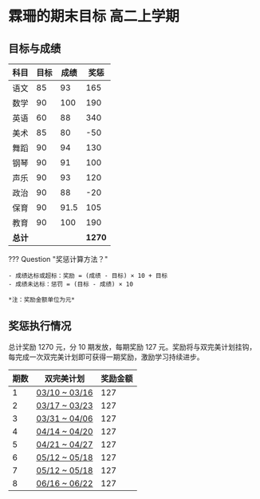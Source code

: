 # 霖珊的期末目标 高二上学期

<link rel="stylesheet" href="./assets/css/goal-styles.css">

## 目标与成绩

<table class="score-table">
  <thead>
    <tr>
      <th class="cell">科目</th>
      <th class="cell">目标</th>
      <th class="cell">成绩</th>
      <th class="cell">奖惩</th>
    </tr>
    <div class="wave-effect"></div>
  </thead>
  <tbody>
    <tr>
      <td class="cell"><span class="green">语文</span></td>
      <td class="cell"><span class="green">85</span></td>
      <td class="cell"><span class="green">93</span></td>
      <td class="cell"><span class="green">165</span></td>
    </tr>
    <tr>
      <td class="cell"><span class="green">数学</span></td>
      <td class="cell"><span class="green">90</span></td>
      <td class="cell"><span class="green">100</span></td>
      <td class="cell"><span class="green">190</span></td>
    </tr>
    <tr>
      <td class="cell"><span class="green">英语</span></td>
      <td class="cell"><span class="green">60</span></td>
      <td class="cell"><span class="green">88</span></td>
      <td class="cell"><span class="green">340</span></td>
    </tr>
    <tr>
      <td class="cell"><span class="red">美术</span></td>
      <td class="cell"><span class="red">85</span></td>
      <td class="cell"><span class="red">80</span></td>
      <td class="cell"><span class="red">-50</span></td>
    </tr>
    <tr>
      <td class="cell"><span class="green">舞蹈</span></td>
      <td class="cell"><span class="green">90</span></td>
      <td class="cell"><span class="green">94</span></td>
      <td class="cell"><span class="green">130</span></td>
    </tr>
    <tr>
      <td class="cell"><span class="green">钢琴</span></td>
      <td class="cell"><span class="green">90</span></td>
      <td class="cell"><span class="green">91</span></td>
      <td class="cell"><span class="green">100</span></td>
    </tr>
    <tr>
      <td class="cell"><span class="green">声乐</span></td>
      <td class="cell"><span class="green">90</span></td>
      <td class="cell"><span class="green">93</span></td>
      <td class="cell"><span class="green">120</span></td>
    </tr>
    <tr>
      <td class="cell"><span class="red">政治</span></td>
      <td class="cell"><span class="red">90</span></td>
      <td class="cell"><span class="red">88</span></td>
      <td class="cell"><span class="red">-20</span></td>
    </tr>
    <tr>
      <td class="cell"><span class="green">保育</span></td>
      <td class="cell"><span class="green">90</span></td>
      <td class="cell"><span class="green">91.5</span></td>
      <td class="cell"><span class="green">105</span></td>
    </tr>
    <tr>
      <td class="cell"><span class="green">教育</span></td>
      <td class="cell"><span class="green">90</span></td>
      <td class="cell"><span class="green">100</span></td>
      <td class="cell"><span class="green">190</span></td>
    </tr>
    <tr>
      <td class="cell"><strong>总计</strong></td>
      <td class="cell"></td>
      <td class="cell"></td>
      <td class="cell"><strong>1270</strong></td>
    </tr>
  </tbody>
</table>

??? Question "奖惩计算方法？"

    - 成绩达标或超标：奖励 = (成绩 - 目标) × 10 + 目标
    - 成绩未达标：惩罚 = (目标 - 成绩) × 10

    *注：奖励金额单位为元*

## 奖惩执行情况

总计奖励 1270 元，分 10 期发放，每期奖励 127 元。奖励将与双完美计划挂钩，每完成一次双完美计划即可获得一期奖励，激励学习持续进步。

<table class="score-table">
  <thead>
    <tr>
      <th class="cell">期数</th>
      <th class="cell">双完美计划</th>
      <th class="cell">奖励金额</th>
    </tr>
    <div class="wave-effect"></div>
  </thead>
  <tbody class="reward-table">
    <tr>
      <td class="cell">1</td>
      <td class="cell"><a href="../../../study_record/ls/20250310_20250316/">03/10 ~ 03/16</a></td>
      <td class="cell">127</td>
    </tr>
    <tr>
      <td class="cell">2</td>
      <td class="cell"><a href="../../../study_record/ls/20250317_20250323/">03/17 ~ 03/23</a></td>
      <td class="cell">127</td>
    </tr>
    <tr>
      <td class="cell">3</td>
      <td class="cell"><a href="../../../study_record/ls/20250331_20250406/">03/31 ~ 04/06</a></td>
      <td class="cell">127</td>
    </tr>
    <tr>
      <td class="cell">4</td>
      <td class="cell"><a href="../../../study_record/ls/20250414_20250420/">04/14 ~ 04/20</a></td>
      <td class="cell">127</td>
    </tr>
    <tr>
      <td class="cell">5</td>
      <td class="cell"><a href="../../../study_record/ls/20250421_20250427/">04/21 ~ 04/27</a></td>
      <td class="cell">127</td>
    </tr>
    <tr>
      <td class="cell">6</td>
      <td class="cell"><a href="../../../study_record/ls/20250512_20250518/">05/12 ~ 05/18</a></td>
      <td class="cell">127</td>
    </tr>
    <tr>
      <td class="cell">7</td>
      <td class="cell"><a href="../../../study_record/ls/20250512_20250518/">05/12 ~ 05/18</a></td>
      <td class="cell">127</td>
    </tr>
    <tr>
      <td class="cell">8</td>
      <td class="cell"><a href="../../../study_record/ls/20250616_20250622/">06/16 ~ 06/22</a></td>
      <td class="cell">127</td>
    </tr>
  </tbody>
</table>
